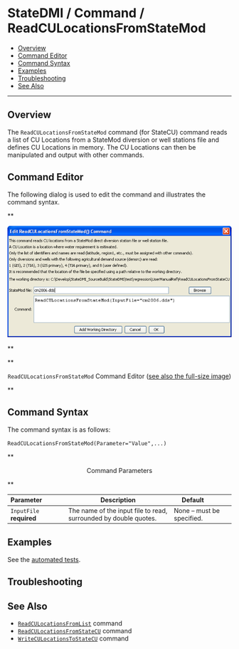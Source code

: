 # StateDMI / Command / ReadCULocationsFromStateMod #

* [Overview](#overview)
* [Command Editor](#command-editor)
* [Command Syntax](#command-syntax)
* [Examples](#examples)
* [Troubleshooting](#troubleshooting)
* [See Also](#see-also)

-------------------------

## Overview ##

The `ReadCULocationsFromStateMod` command (for StateCU)
command reads a list of CU Locations from a StateMod diversion
or well stations file and defines CU Locations in memory.
The CU Locations can then be manipulated and output with other commands.

## Command Editor ##

The following dialog is used to edit the command and illustrates the command syntax.

**<p style="text-align: center;">
![ReadCULocationsFromStateMod](ReadCULocationsFromStateMod.png)
</p>**

**<p style="text-align: center;">
`ReadCULocationsFromStateMod` Command Editor (<a href="../ReadCULocationsFromStateMod.png">see also the full-size image</a>)
</p>**

## Command Syntax ##

The command syntax is as follows:

```text
ReadCULocationsFromStateMod(Parameter="Value",...)
```
**<p style="text-align: center;">
Command Parameters
</p>**

| **Parameter**&nbsp;&nbsp;&nbsp;&nbsp;&nbsp;&nbsp;&nbsp;&nbsp;&nbsp;&nbsp;&nbsp;&nbsp; | **Description** | **Default**&nbsp;&nbsp;&nbsp;&nbsp;&nbsp;&nbsp;&nbsp;&nbsp;&nbsp;&nbsp; |
| -- | -- | -- |
| `InputFile`<br>**required** | The name of the input file to read, surrounded by double quotes. | None – must be specified. |

## Examples ##

See the [automated tests](https://github.com/OpenCDSS/cdss-app-statedmi-test/tree/master/test/regression/commands/ReadCULocationsFromStateMod).

## Troubleshooting ##

## See Also ##

* [`ReadCULocationsFromList`](../ReadCULocationsFromList/ReadCULocationsFromList.md) command
* [`ReadCULocationsFromStateCU`](../ReadCULocationsFromStateCU/ReadCULocationsFromStateCU.md) command
* [`WriteCULocationsToStateCU`](../WriteCULocationsToStateCU/WriteCULocationsToStateCU.md) command
